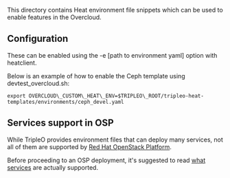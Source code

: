 This directory contains Heat environment file snippets which can
be used to enable features in the Overcloud.

Configuration
-------------

These can be enabled using the -e [path to environment yaml] option with
heatclient.

Below is an example of how to enable the Ceph template using
devtest\_overcloud.sh:

    export OVERCLOUD\_CUSTOM\_HEAT\_ENV=$TRIPLEO\_ROOT/tripleo-heat-templates/environments/ceph_devel.yaml


Services support in OSP
-----------------------

While TripleO provides environment files that can deploy many services, not all of
them are supported by [Red Hat OpenStack Platform](https://www.redhat.com/en/technologies/linux-platforms/openstack-platform).

Before proceeding to an OSP deployment, it's suggested to read
[what services](https://access.redhat.com/articles/1535373) are actually supported.
